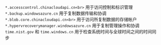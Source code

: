 ``*.accesscontrol.chinacloudapi.cn<br>`` 用于访问控制和标识管理<br>``*.backup.windowsazure.cn`` 用于复制数据传输和协调<br>``*.blob.core.chinacloudapi.cn<br>`` 用于访问所复制数据的存储帐户<br>``*.hypervrecoverymanager.windowsazure.cn`` 用于复制管理操作和协调<br>``time.nist.gov`` 和 ``time.windows.cn`` 用于检查系统时间与全球时间之间的时间同步

<!---HONumber=Mooncake_0206_2017-->
